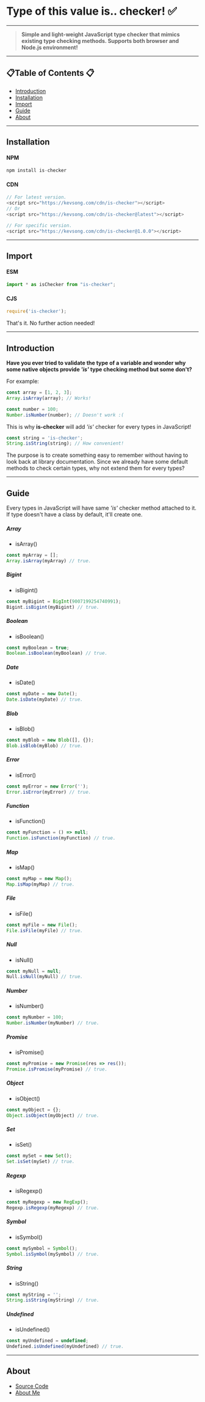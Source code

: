 <!-- <style>
   .guide-summary {
      font-weight: 600;
      font-size: 1.25em;
      cursor: pointer;
      width: max-content;
      user-select: none;
   }
   .guide-summary:hover {
      color: yellowgreen;
   }
   .sub-guide-summary {
      font-weight: 100;
      cursor: pointer;
      font-size: 1em;
   }
   /* .guide-method-name {
      font-weight: 400;
      cursor: pointer;
   } */
   .sub {
      margin-left: 16px;
      margin-bottom: 10px;
   }
   .code-example-box {
      border: 1px solid grey;
      cursor: text;
   }
</style> -->

<!-- <h5 style="color:white;background:#f44336;text-align:center;border-radius:5%">This package is still under development phase!</h5> -->

# Type of this value is.. checker! ✅
---

> **Simple and light-weight JavaScript type checker that mimics existing type checking methods. Supports both browser and Node.js environment!**
---

## 📋Table of Contents 📋
- [Introduction](#introduction)
- [Installation](#installation)
- [Import](#import)
- [Guide](#guide)
- [About](#about)

---

<div id="installation"></div>

## Installation
#### NPM
```js
npm install is-checker
```

#### CDN
```js
// For latest version.
<script src="https://kevsong.com/cdn/is-checker"></script>
// Or
<script src="https://kevsong.com/cdn/is-checker@latest"></script>

// For specific version.
<script src="https://kevsong.com/cdn/is-checker@1.0.0"></script>
```

---

<div id="import"></div>

## Import

#### ESM
```js
import * as isChecker from "is-checker";
```

#### CJS
```js
require('is-checker');
```

That's it. No further action needed!

---

<div id="introduction"></div>

## Introduction

<b>Have you ever tried to validate the type of a variable and wonder why some native objects provide *'is'* type checking method but some don't?</b>

For example: 

```js
const array = [1, 2, 3];
Array.isArray(array); // Works!

const number = 100;
Number.isNumber(number); // Doesn't work :(
```

This is why **is-checker** will add *'is'* checker for every types in JavaScript!

```js
const string = 'is-checker';
String.isString(string); // How convenient!
```

The purpose is to create something easy to remember without having to look back at library documentation. Since we already have some default methods to check certain types, why not extend them for every types?

---

<a name="guide"></a>

## Guide

Every types in JavaScript will have same *'is'* checker method attached to it. If type doesn't have a class by default, it'll create one.

<!-- <details>
   <summary class="guide-summary">Array</summary>
      <div class="sub">
         <details>
            <summary class="sub-guide-summary">
               <span class="guide-method-name">isArray()</span>
            </summary>
            <pre class="code-example-box">
const myArray = [];
Array.isArray(myArray) // true.</pre>
         </details>
         <span class="guide-method-desc"></span>
      </div>
</details>
<details>
   <summary class="guide-summary">Bigint</summary>
      <div class="sub">
         <details>
            <summary class="sub-guide-summary">
               <span class="guide-method-name">isBigint()</span>
            </summary>
            <pre class="code-example-box">
const myBigint = BigInt(9007199254740991);
Bigint.isBigint(myBigint) // true.</pre>
         </details>
         <span class="guide-method-desc"></span>
      </div>
</details>

<details>
   <summary class="guide-summary">Error</summary>
      <div class="sub">
         <details>
            <summary class="sub-guide-summary">
               <span class="guide-method-name">isError()</span>
            </summary>
            <pre class="code-example-box">
const myError = new Error('error!');
Error.isError(myError) // true.</pre>
         </details>
         <span class="guide-method-desc"></span>
      </div>
</details>

<details>
   <summary class="guide-summary">Blob</summary>
      <div class="sub">
         <details>
            <summary class="sub-guide-summary">
               <span class="guide-method-name">isBlob()</span>
            </summary>
            <pre class="code-example-box">
const myBlob = new Blob([], {});
Blob.isBlob(myBlob) // true.</pre>
         </details>
         <span class="guide-method-desc"></span>
      </div>
</details>

<details>
   <summary class="guide-summary">Date</summary>
      <div class="sub">
         <details>
            <summary class="sub-guide-summary">
               <span class="guide-method-name">isDate()</span>
            </summary>
            <pre class="code-example-box">
const myDate = new Date();
Date.isDate(myDate) // true.</pre>
         </details>
         <span class="guide-method-desc"></span>
      </div>
</details>

<details>
   <summary class="guide-summary">File</summary>
      <div class="sub">
         <details>
            <summary class="sub-guide-summary">
               <span class="guide-method-name">isFile()</span>
            </summary>
            <pre class="code-example-box">
const myFile = new File();
File.isFile(myFile) // true.</pre>
         </details>
         <span class="guide-method-desc"></span>
      </div>
</details>

<details>
   <summary class="guide-summary">Boolean</summary>
      <div class="sub">
         <details>
            <summary class="sub-guide-summary">
               <span class="guide-method-name">isBoolean()</span>
            </summary>
            <pre class="code-example-box">
const myBoolean = true;
Boolean.isBoolean(myBoolean) // true.</pre>
         </details>
         <span class="guide-method-desc"></span>
      </div>
</details>

<details>
   <summary class="guide-summary">Map</summary>
      <div class="sub">
         <details>
            <summary class="sub-guide-summary">
               <span class="guide-method-name">isMap()</span>
            </summary>
            <pre class="code-example-box">
const myMap = new Map();
Map.isMap(myMap) // true.</pre>
         </details>
         <span class="guide-method-desc"></span>
      </div>
</details>

<details>
   <summary class="guide-summary">Function</summary>
      <div class="sub">
         <details>
            <summary class="sub-guide-summary">
               <span class="guide-method-name">isFunction()</span>
            </summary>
            <pre class="code-example-box">
const myFunction = () => null;
Function.isFunction(myFunction) // true.</pre>
         </details>
         <span class="guide-method-desc"></span>
      </div>
</details>

<details>
   <summary class="guide-summary">Null</summary>
      <div class="sub">
         <details>
            <summary class="sub-guide-summary">
               <span class="guide-method-name">isNull()</span>
            </summary>
            <pre class="code-example-box">
const myNull = null;
Null.isNull(myNull) // true.</pre>
         </details>
         <span class="guide-method-desc"></span>
      </div>
</details>

<details>
   <summary class="guide-summary">Number</summary>
      <div class="sub">
         <details>
            <summary class="sub-guide-summary">
               <span class="guide-method-name">isNumber()</span>
            </summary>
            <pre class="code-example-box">
const myNumber = 100;
Number.isNumber(myNumber) // true.</pre>
         </details>
         <span class="guide-method-desc"></span>
      </div>
</details>

<details>
   <summary class="guide-summary">Object</summary>
      <div class="sub">
         <details>
            <summary class="sub-guide-summary">
               <span class="guide-method-name">isObject()</span>
            </summary>
            <pre class="code-example-box">
const myObject = {};
Object.isObject(myObject) // true.</pre>
         </details>
         <span class="guide-method-desc"></span>
      </div>
</details>

<details>
   <summary class="guide-summary">Promise</summary>
      <div class="sub">
         <details>
            <summary class="sub-guide-summary">
               <span class="guide-method-name">isPromise()</span>
            </summary>
            <pre class="code-example-box">
const myPromise = new Promise( res => res());
Promise.isPromise(myPromise) // true.</pre>
         </details>
         <span class="guide-method-desc"></span>
      </div>
</details>

<details>
   <summary class="guide-summary">String</summary>
      <div class="sub">
         <details>
            <summary class="sub-guide-summary">
               <span class="guide-method-name">isString()</span>
            </summary>
            <pre class="code-example-box">
const myString = '';
String.isString(myString) // true.</pre>
         </details>
         <span class="guide-method-desc"></span>
      </div>
</details>

<details>
   <summary class="guide-summary">Set</summary>
      <div class="sub">
         <details>
            <summary class="sub-guide-summary">
               <span class="guide-method-name">isSet()</span>
            </summary>
            <pre class="code-example-box">
const mySet = new Set();
Set.isSet(mySet) // true.</pre>
         </details>
         <span class="guide-method-desc"></span>
      </div>
</details>

<details>
   <summary class="guide-summary">Symbol</summary>
      <div class="sub">
         <details>
            <summary class="sub-guide-summary">
               <span class="guide-method-name">isSymbol()</span>
            </summary>
            <pre class="code-example-box">
const mySymbol = Symbol();
Symbol.isSymbol(mySymbol) // true.</pre>
         </details>
         <span class="guide-method-desc"></span>
      </div>
</details>

<details>
   <summary class="guide-summary">Regexp</summary>
      <div class="sub">
         <details>
            <summary class="sub-guide-summary">
               <span class="guide-method-name">isRegexp()</span>
            </summary>
            <pre class="code-example-box">
const myRegexp = new RegExp();
Regexp.isRegexp(myRegexp) // true.</pre>
         </details>
         <span class="guide-method-desc"></span>
      </div>
</details>

<details>
   <summary class="guide-summary">Undefined</summary>
      <div class="sub">
         <details>
            <summary class="sub-guide-summary">
               <span class="guide-method-name">isUndefined()</span>
            </summary>
            <pre class="code-example-box">
const myUndefined = undefined;
Undefined.isUndefined(myUndefined) // true.</pre>
         </details>
         <span class="guide-method-desc"></span>
      </div>
</details> -->

##### Array
- isArray()
```js
const myArray = [];
Array.isArray(myArray) // true.
```

##### Bigint
- isBigint()
```js
const myBigint = BigInt(9007199254740991);
Bigint.isBigint(myBigint) // true.
```

##### Boolean
- isBoolean()
```js
const myBoolean = true;
Boolean.isBoolean(myBoolean) // true.
```

##### Date
- isDate()
```js
const myDate = new Date();
Date.isDate(myDate) // true.
```

##### Blob
- isBlob()
```js
const myBlob = new Blob([], {});
Blob.isBlob(myBlob) // true.
```

##### Error
- isError()
```js
const myError = new Error('');
Error.isError(myError) // true.
```

##### Function
- isFunction()
```js
const myFunction = () => null;
Function.isFunction(myFunction) // true.
```

##### Map
- isMap()
```js
const myMap = new Map();
Map.isMap(myMap) // true.
```

##### File
- isFile()
```js
const myFile = new File();
File.isFile(myFile) // true.
```

##### Null
- isNull()
```js
const myNull = null;
Null.isNull(myNull) // true.
```

##### Number
- isNumber()
```js
const myNumber = 100;
Number.isNumber(myNumber) // true.
```

##### Promise
- isPromise()
```js
const myPromise = new Promise(res => res());
Promise.isPromise(myPromise) // true.
```

##### Object
- isObject()
```js
const myObject = {};
Object.isObject(myObject) // true.
```

##### Set
- isSet()
```js
const mySet = new Set();
Set.isSet(mySet) // true.
```

##### Regexp
- isRegexp()
```js
const myRegexp = new RegExp();
Regexp.isRegexp(myRegexp) // true.
```

##### Symbol
- isSymbol()
```js
const mySymbol = Symbol();
Symbol.isSymbol(mySymbol) // true.
```

##### String
- isString()
```js
const myString = '';
String.isString(myString) // true.
```

##### Undefined
- isUndefined()
```js
const myUndefined = undefined;
Undefined.isUndefined(myUndefined) // true.
```

---

<a name="about"></a>

## About
- [Source Code](https://github.com/kevinmnm/is-checker)
- [About Me](https://kevsong.com/)